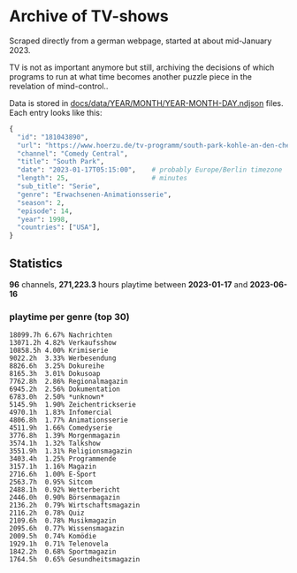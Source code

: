 # Archive of TV-shows

Scraped directly from a german webpage, started at about mid-January 2023.

TV is not as important anymore but still, archiving the decisions of which programs to run at what time
becomes another puzzle piece in the revelation of mind-control.. 

Data is stored in [docs/data/YEAR/MONTH/YEAR-MONTH-DAY.ndjson](docs/data/) files. 
Each entry looks like this:

```python
{
  "id": "181043890", 
  "url": "https://www.hoerzu.de/tv-programm/south-park-kohle-an-den-chefkoch/bid_181043890/", 
  "channel": "Comedy Central", 
  "title": "South Park", 
  "date": "2023-01-17T05:15:00",    # probably Europe/Berlin timezone 
  "length": 25,                     # minutes 
  "sub_title": "Serie", 
  "genre": "Erwachsenen-Animationsserie", 
  "season": 2, 
  "episode": 14, 
  "year": 1998, 
  "countries": ["USA"],
}
```

## Statistics

**96** channels, **271,223.3** hours playtime between **2023-01-17** and **2023-06-16**


### playtime per genre (top 30)

    18099.7h 6.67% Nachrichten
    13071.2h 4.82% Verkaufsshow
    10858.5h 4.00% Krimiserie
    9022.2h  3.33% Werbesendung
    8826.6h  3.25% Dokureihe
    8165.3h  3.01% Dokusoap
    7762.8h  2.86% Regionalmagazin
    6945.2h  2.56% Dokumentation
    6783.0h  2.50% *unknown*
    5145.9h  1.90% Zeichentrickserie
    4970.1h  1.83% Infomercial
    4806.8h  1.77% Animationsserie
    4511.9h  1.66% Comedyserie
    3776.8h  1.39% Morgenmagazin
    3574.1h  1.32% Talkshow
    3551.9h  1.31% Religionsmagazin
    3403.4h  1.25% Programmende
    3157.1h  1.16% Magazin
    2716.6h  1.00% E-Sport
    2563.7h  0.95% Sitcom
    2488.1h  0.92% Wetterbericht
    2446.0h  0.90% Börsenmagazin
    2136.2h  0.79% Wirtschaftsmagazin
    2116.2h  0.78% Quiz
    2109.6h  0.78% Musikmagazin
    2095.6h  0.77% Wissensmagazin
    2009.5h  0.74% Komödie
    1929.1h  0.71% Telenovela
    1842.2h  0.68% Sportmagazin
    1764.5h  0.65% Gesundheitsmagazin

